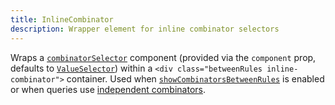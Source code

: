```yaml
---
title: InlineCombinator
description: Wrapper element for inline combinator selectors
---
```


Wraps a [`combinatorSelector`](./querybuilder-controlelements#combinatorselector) component (provided via the `component` prop, defaults to [`ValueSelector`](./valueselector)) within a `<div class="betweenRules inline-combinator">` container. Used when [`showCombinatorsBetweenRules`](./querybuilder#showcombinatorsbetweenrules) is enabled or when queries use [independent combinators](./querybuilder#independent-combinators).
